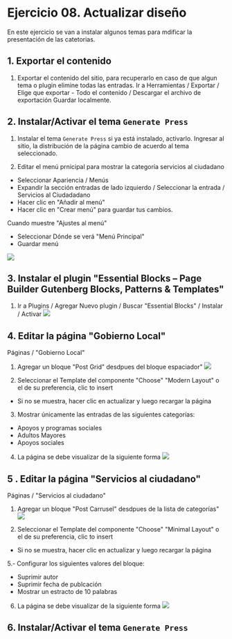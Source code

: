 # Ejercicio 08. Actualizar diseño
En este ejercicio se van a instalar algunos temas para mdificar la presentación de las catetorias.

## 1. Exportar el contenido
1. Exportar el contenido del sitio, para recuperarlo en caso de que algun tema o plugin elimine todas las entradas.
Ir a Herramientas / Exportar  / Elige que exportar - Todo el contenido  / Descargar el archivo de exportación
Guardar localmente.

## 2. Instalar/Activar el tema `Generate Press`
1. Instalar el tema `Generate Press` si ya está instalado, activarlo.
Ingresar al sitio, la distribución de la página cambio de acuerdo al tema seleccionado.

2.  Editar el menú prnicipal para mostrar la categoría servicios al ciudadano
- Seleccionar Apariencia / Menús
- Expandir la sección entradas de lado izquierdo / Seleccionar la entrada / Servicios al Ciudadadano
- Hacer clic en "Añadir al menú" 
- Hacer  clic en "Crear menú" para guardar tus cambios.

Cuando muestre "Ajustes al menú"
-  Seleccionar Dónde se verá "Menú Principal"
-  Guardar menú

![](https://i.imgur.com/2LBq4JC.jpeg)

## 3. Instalar el plugin "Essential Blocks – Page Builder Gutenberg Blocks, Patterns & Templates"
1. Ir a Plugins / Agregar Nuevo plugin / Buscar "Essential Blocks" / Instalar / Activar 
![](https://i.imgur.com/fvvlpzP.png)
## 4.  Editar la página "Gobierno Local"
Páginas /  "Gobierno Local"

1. Agregar un bloque "Post Grid" desdpues del bloque espaciador"
![](https://i.imgur.com/t8NcwVZ.png)

2. Seleccionar el Template del componente "Choose"  "Modern Layout" o el de su preferencia, clic to insert
- Si no se muestra, hacer clic en actualizar y luego recargar la página

3. Mostrar únicamente las entradas de las siguientes categorías:
- Apoyos y programas sociales
- Adultos Mayores
- Apoyos sociales

4. La página se debe visualizar de la siguiente forma
![](https://i.imgur.com/WsBWtYA.jpeg)

## 5 . Editar la página "Servicios al ciudadano"

Páginas /  "Servicios al ciudadano"


1. Agregar un bloque "Post Carrusel" desdpues de la lista de categorías"
![](https://i.imgur.com/AWT73yc.png)

4. Seleccionar el Template del componente "Choose"  "Minimal Layout" o el de su preferencia, clic to insert
- Si no se muestra, hacer clic en actualizar y luego recargar la página

5.- Configurar los siguientes valores del bloque:
- Suprimir autor
- Suprimir fecha de publcación
- Mostrar un estracto de 10 palabras


6. La página se debe visualizar de la siguiente forma
![](https://i.imgur.com/90yMUH0.jpeg)


## 6. Instalar/Activar el tema `Generate Press`


<!--stackedit_data:
eyJoaXN0b3J5IjpbMzMxMjk3NjMyLC0zNDQwMTU4MjcsMTEyNj
Q1NzYxLDg5OTczODUwNSwtMTA2NzA2MTQxMCwtMTYzMjg5MzAx
NF19
-->